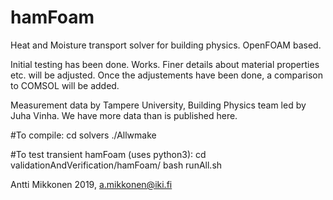 # hamFoam
Heat and Moisture transport solver for building physics. OpenFOAM based.

Initial testing has been done. Works. Finer details about material properties etc. will be adjusted. Once the adjustements have been done, a comparison to COMSOL will be added.

Measurement data by Tampere University, Building Physics team led by Juha Vinha. We have more data than is published here.


#To compile:
cd solvers
./Allwmake

#To test transient hamFoam (uses python3):
cd validationAndVerification/hamFoam/
bash runAll.sh

Antti Mikkonen 2019, a.mikkonen@iki.fi
